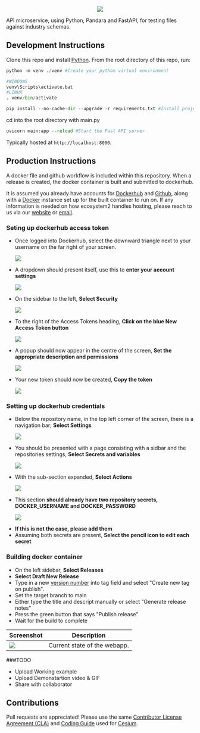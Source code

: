 <p align="center"><img src="https://github.com/E2-RJ/Assets_ecosystem2/blob/main/Full_Logo/e2_full_logo_navy.svg" /></p>

API microservice, using Python, Pandara and FastAPI, for testing files against industry schemas.

## Development Instructions

Clone this repo and install [Python](https://www.python.org/downloads/).  From the root directory of this repo, run:

```python
python -m venv ./venv #Create your python virtual environment

#WINDOWS
venv\Scripts\activate.bat
#LINUX
. venv/bin/activate

pip install --no-cache-dir --upgrade -r requirements.txt #Install project dependancies 
``` 

cd into the root directory with main.py

```python
uvicorn main:app --reload #Start the Fast API server
```

Typically hosted at `http://localhost:8000`.

## Production Instructions

A docker file and github workflow is included within this repository. When a release is created, the docker container is built and submitted to dockerhub.

It is assumed you already have accounts for [Dockerhub](https://hub.docker.com) and [Github](https://github.com), along with a [Docker](https://www.docker.com/get-started/) instance set up for the built container to run on. If any information is needed on how ecosystem2 handles hosting, please reach to us via our [website](ecosystem2.co.uk) or [email](hello@ecosystem2.co.uk).

### Seting up dockerhub access token
- Once logged into Dockerhub, select the downward triangle next to your username on the far right of your screen.
  <p align="left"><img src="https://github.com/E2-RJ/Assets_ecosystem2/blob/main/Screenshot_Dockerhub-NavBar.png?raw=true" /></p>
- A dropdown should present itself, use this to **enter your account settings**
  <p align="left"><img src="https://github.com/E2-RJ/Assets_ecosystem2/blob/main/Screenshot_Dockerhub-Dropdown.png?raw=true" /></p>
- On the sidebar to the left, **Select Security**
  <p align="left"><img src="https://github.com/E2-RJ/Assets_ecosystem2/blob/main/Screenshot_Dockerhub-Security.png?raw=true" /></p>
- To the right of the Access Tokens heading, **Click on the blue New Access Token button**
  <p align="left"><img src="https://github.com/E2-RJ/Assets_ecosystem2/blob/main/Screenshot_Dockerhub-AddToken.png?raw=true" /></p>
- A popup should now appear in the centre of the screen, **Set the appropriate description and permissions**
  <p align="left"><img src="https://github.com/E2-RJ/Assets_ecosystem2/blob/main/Screenshot_Dockerhub-NewToken.png?raw=true" /></p>
- Your new token should now be created, **Copy the token**
  <p align="left"><img src="https://github.com/E2-RJ/Assets_ecosystem2/blob/main/Screenshot_Dockerhub-Token.png?raw=true" /></p>

### Setting up dockerhub credentials
- Below the repository name, in the top left corner of the screen, there is a navigation bar; **Select Settings**
  <p align="left"><img src="https://github.com/E2-RJ/Assets_ecosystem2/blob/main/Screenshot_Repo-Bar.png?raw=true" /></p>
- You should be presented with a page consisting with a sidbar and the repositories settings, **Select Secrets and variables**
  <p align="left"><img src="https://github.com/E2-RJ/Assets_ecosystem2/blob/main/Screenshot_RepoSettings-Sidebar.png?raw=true" /></p>
- With the sub-section expanded, **Select Actions**
  <p align="left"><img src="https://github.com/E2-RJ/Assets_ecosystem2/blob/main/Screenshot_Repo-Secrets.png?raw=true" /></p>
- This section **should already have two repository secrets, DOCKER_USERNAME and DOCKER_PASSWORD**
  <p align="left"><img src="https://github.com/E2-RJ/Assets_ecosystem2/blob/main/Screenshot_Docker_Credentials.png?raw=true" /></p>
- **If this is not the case, please add them**
- Assuming both secrets are present, **Select the pencil icon to edit each secret**

### Building docker container
- On the left sidebar, **Select Releases**
- **Select Draft New Release**
- Type in a new [version number](https://semver.org/) into tag field and select "Create new tag on publish".
- Set the target branch to main
- Either type the title and descript manually or select "Generate release notes"
- Press the green button that says "Publish release"
- Wait for the build to complete

| Screenshot                                                            | Description|
|-----------------------------------------------------------------------|------------|
| ![](Demonstration/Demonstration.GIF)        | Current state of the webapp. |

###TODO
- Upload Working example
- Upload Demonstartion video & GIF
- Share with collaborator

## Contributions

Pull requests are appreciated!  Please use the same [Contributor License Agreement (CLA)](https://github.com/AnalyticalGraphicsInc/cesium/blob/master/CONTRIBUTING.md) and [Coding Guide](https://github.com/AnalyticalGraphicsInc/cesium/blob/master/Documentation/Contributors/CodingGuide/README.md) used for [Cesium](http://cesiumjs.org/).
